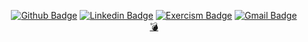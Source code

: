 <div align="center">
  
[![Github Badge](https://img.shields.io/badge/-Github-c14438?style=flat-square&logo=Github&logoColor=white&color=black&link=https://github.com/Lucas98sf)](https://github.com/Lucas98sf)
[![Linkedin Badge](https://img.shields.io/badge/-Linkedin-6633cc?style=flat-square&logo=Linkedin&logoColor=white&color=black&link=https://www.linkedin.com/in/lucas98sf/)](https://www.linkedin.com/in/lucas98sf/)
[![Exercism Badge](https://img.shields.io/badge/-Exercism-c14438?style=flat-square&logo=Exercism&logoColor=white&color=black&link=https://exercism.org/profiles/Lucas98sf)](https://exercism.org/profiles/Lucas98sf)
[![Gmail Badge](https://img.shields.io/badge/-Gmail-c14438?style=flat-square&logo=Gmail&logoColor=white&color=black&link=mailto:lucas.98sf@gmail.com)](mailto:lucas.98sf@gmail.com)
  <br>
  [💣](https://lucas98sf.github.io/react-minesweeper)
 </div>

